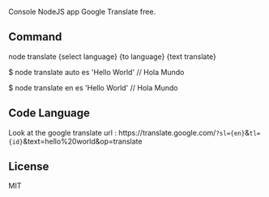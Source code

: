 Console NodeJS app Google Translate free.

## Command
node translate {select language} {to language} {text translate}

$ node translate auto es 'Hello World'
// Hola Mundo

$ node translate en es 'Hello World'
// Hola Mundo

## Code Language

Look at the google translate url : ht<span>tps://<span>translate.google.com/`?sl={en}`&`tl={id}`&text=hello%20world&op=translate

## License

MIT